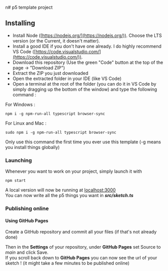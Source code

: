 n# p5 template project

## Installing

- Install Node ([https://nodejs.org/](https://nodejs.org/)). Choose the LTS version (or the Current, it doesn't matter).
- Install a good IDE if you don't have one already. I do highly recommend VS Code ([https://code.visualstudio.com/](https://code.visualstudio.com/)).
- Download this repository (Use the green "Code" button at the top of the page -> "Download ZIP")
- Extract the ZIP you just downloaded
- Open the extracted folder in your IDE (like VS Code)
- Open a terminal at the root of the folder (you can do it in VS Code by simply dragging up the bottom of the window) and type the following command :

For Windows :
```
npm i -g npm-run-all typescript browser-sync
```

For Linux and Mac :
```
sudo npm i -g npm-run-all typescript browser-sync
```

Only use this command the first time you ever use this template (-g means you install things globally)

### Launching

Whenever you want to work on your project, simply launch it with

```
npm start
```

A local version will now be running at [localhost:3000](http://localhost:3000)  
You can now write all the p5 things you want in __*src/sketch.ts*__

### Publishing online

#### Using GitHub Pages

Create a GitHub repository and commit all your files (if that's not already done)

Then in the **Settings** of your repository, under **GitHub Pages** set Source to *main* and click Save.  
If you scroll back down to **GitHub Pages** you can now see the url of your sketch ! (it might take a few minutes to be published online)
